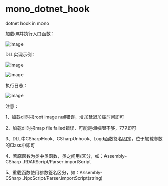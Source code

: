# mono_dotnet_hook
dotnet hook in mono

加载dll并执行入口函数：

![image](https://github.com/evilzhou/mono_dotnet_hook/blob/master/docs/1.png)


DLL实现示例：

![image](https://github.com/evilzhou/mono_dotnet_hook/blob/master/docs/2.png)

![image](https://github.com/evilzhou/mono_dotnet_hook/blob/master/docs/3.png)


执行日志：

![image](https://github.com/evilzhou/mono_dotnet_hook/blob/master/docs/4.png)


注意：

  1、加载dll时报root image null错误，增加延迟加载时间即可
  
  2、加载dll时报map file failed错误，可能是dll权限不够，777即可
  
  3、DLL中CSharpHook、CSharpUnhook、Logd函数签名固定，位于加载参数的Class中即可

  4、若原函数为类中类函数，类之间用/区分，如：Assembly-CSharp..RDARScript/Parser.importScript

  5、重载函数使用参数签名区分，如：Assembly-CSharp..NpcScript/Parser.importScript(string)
